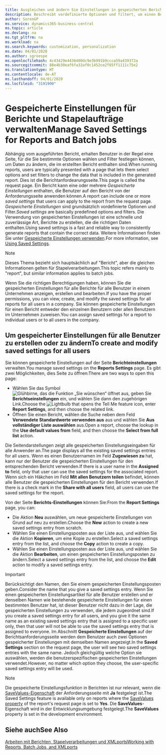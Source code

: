 ```yaml
---
title: Ausgleichen und ändern Sie Einstellungen in gespeicherten Berichten | Microsoft Docs
description: Beschreibt vordefinierte Optionen und filtert, um einen Bericht anzupassen und die richtigen Daten zu generieren.
author: SorenGP
ms.service: dynamics365-business-central
ms.topic: article
ms.devlang: na
ms.tgt_pltfrm: na
ms.workload: na
ms.search.keywords: customization, personalization
ms.date: 04/01/2020
ms.author: sgroespe
ms.openlocfilehash: 4c43429e4436400dc9e3b991b9ccca59a439372a
ms.sourcegitcommit: 88e4b30eaf6fa32af0c1452ce2f85ff1111c75e2
ms.translationtype: HT
ms.contentlocale: de-AT
ms.lasthandoff: 04/01/2020
ms.locfileid: "3191900"
---
```

# <a name="manage-saved-settings-for-reports-and-batch-jobs"></a><span data-ttu-id="ec10a-103">Gespeicherte Einstellungen für Berichte und Stapelaufträge verwalten</span><span class="sxs-lookup"><span data-stu-id="ec10a-103">Manage Saved Settings for Reports and Batch jobs</span></span>
<span data-ttu-id="ec10a-104">Abhängig vom ausgeführten Bericht, erhalten Benutzer in der Regel eine Seite, für die Sie bestimmte Optionen wählen und Filter festlegen können, um Daten zu ändern, die im erstellten Bericht enthalten sind.</span><span class="sxs-lookup"><span data-stu-id="ec10a-104">When running reports, users are typically presented with a page that lets them select options and set filters to change the data that is included in the generated report.</span></span> <span data-ttu-id="ec10a-105">Dies ist die Berichtanfordearungsseite.</span><span class="sxs-lookup"><span data-stu-id="ec10a-105">This page is called the request page.</span></span> <span data-ttu-id="ec10a-106">Ein Bericht kann eine oder mehrere *Gespeicherte Einstellungen* enthalten, die Benutzer auf den Bericht von der Anforderungsseite anwenden können.</span><span class="sxs-lookup"><span data-stu-id="ec10a-106">A report can include one or more *saved settings* that users can apply to the report from the request page.</span></span> <span data-ttu-id="ec10a-107">*Gespeicherte Einstellungen* sind grundsätzlich vordefinierte Optionen und Filter.</span><span class="sxs-lookup"><span data-stu-id="ec10a-107">*Saved settings* are basically predefined options and filters.</span></span> <span data-ttu-id="ec10a-108">Die Verwendung von gespeicherten Einstellungen ist eine schnelle und zuverlässige Art, Berichte zu erstellen, die die richtigen Daten enthalten.</span><span class="sxs-lookup"><span data-stu-id="ec10a-108">Using saved settings is a fast and reliable way to consistently generate reports that contain the correct data.</span></span> <span data-ttu-id="ec10a-109">Weitere Informationen finden Sie unter [Gespeicherte Einstellungen verwenden](ui-work-report.md#SavedSettings).</span><span class="sxs-lookup"><span data-stu-id="ec10a-109">For more information, see [Using Saved Settings](ui-work-report.md#SavedSettings).</span></span>

> [!NOTE]
> <span data-ttu-id="ec10a-110">Dieses Thema bezieht sich hauptsächlich auf "Bericht", aber die gleichen Informationen gelten für Stapelverarbeitungen.</span><span class="sxs-lookup"><span data-stu-id="ec10a-110">This topic refers mainly to "report", but similar information applies to batch jobs.</span></span>

<span data-ttu-id="ec10a-111">Wenn Sie die richtigen Berechtigungen haben, können Sie die gespeicherten Einstellungen für alle Berichte für alle Benutzer in einem Unternehmen anzeigen, erstellen und bearbeiten.</span><span class="sxs-lookup"><span data-stu-id="ec10a-111">If you have the proper permissions, you can view, create, and modify the saved settings for all reports for all users in a company.</span></span> <span data-ttu-id="ec10a-112">Sie können gespeicherte Einstellungen für einen Bericht entweder den einzelnen Benutzern oder allen Benutzern im Unternehmen zuweisen.</span><span class="sxs-lookup"><span data-stu-id="ec10a-112">You can assign saved settings for a report to individual users or to all users in the company.</span></span>

<!--
## Apply saved settings to a report
1. Open the report.

   The request page appears.    
2. In the **Saved Settings** section of the page, set the **Name** field  to the saved settings that you want to use.

   The **Saved Settings** section only appears if the report has been run before or if there are existing saved settings entries. The saved settings entry called **Last used options and filters** is always available. These settings are the option and filter values that were used the last time you ran the report.

-->

## <a name="to-create-and-modify-saved-settings-for-all-users"></a><span data-ttu-id="ec10a-113">Um gespeicherter Einstellungen für alle Benutzer zu erstellen oder zu ändern</span><span class="sxs-lookup"><span data-stu-id="ec10a-113">To create and modify saved settings for all users</span></span>
<span data-ttu-id="ec10a-114">Sie können gespeicherte Einstellungen auf der Seite **Berichteinstellungen** verwalten.</span><span class="sxs-lookup"><span data-stu-id="ec10a-114">You manage saved settings on the **Reports Settings** page.</span></span> <span data-ttu-id="ec10a-115">Es gibt zwei Möglichkeiten, dies Seite zu öffnen:</span><span class="sxs-lookup"><span data-stu-id="ec10a-115">There are two ways to open this page:</span></span>
-   <span data-ttu-id="ec10a-116">Wählen Sie das Symbol ![Glühbirne, das die Funktion „Sie wünschen“ öffnet](media/ui-search/search_small.png "Tell Me-Funktion") aus, geben Sie **Berichtseinstellungen** ein, und wählen Sie dann den zugehörigen Link.</span><span class="sxs-lookup"><span data-stu-id="ec10a-116">Choose the ![Lightbulb that opens the Tell Me feature](media/ui-search/search_small.png "Tell me what you want to do") icon, enter **Report Settings**, and then choose the related link.</span></span>
-   <span data-ttu-id="ec10a-117">Öffnen Sie einen Bericht, wählen die Suche neben dem Feld **Verwendete Standardwerte verwenden aus** aus und wählen Sie **Aus vollständiger Liste auswählen** aus.</span><span class="sxs-lookup"><span data-stu-id="ec10a-117">Open a report, choose the lookup in the **Use default values from** field, and then choose the **Select from full list** action.</span></span>

<span data-ttu-id="ec10a-118">Die Seitendarstellungen zeigt alle gespeicherten Einstellungseingaben für alle Anwender an.</span><span class="sxs-lookup"><span data-stu-id="ec10a-118">The page displays all the existing saved settings entries for all users.</span></span> <span data-ttu-id="ec10a-119">Wenn es einen Benutzernamen im Feld **Zugewiesen zu** hat, kann nur der Benutzer die gespeicherten Einstellungen für den entsprechenden Bericht verwenden.</span><span class="sxs-lookup"><span data-stu-id="ec10a-119">If there is a user name in the **Assigned to** field, only that user can use the saved settings for the associated report.</span></span> <span data-ttu-id="ec10a-120">Wenn sich ein Häkchen im Feld **Mit allen Benutzern teilen** befindet, können alle Benutzer die gespeicherten Einstellungen für den Bericht verwenden.</span><span class="sxs-lookup"><span data-stu-id="ec10a-120">If there is a check mark in the **Share with all users** field, all users can use the saved settings for the report.</span></span>

<span data-ttu-id="ec10a-121">Von der Seite **Berichts-Einstellungen** können Sie:</span><span class="sxs-lookup"><span data-stu-id="ec10a-121">From the **Report Settings** page, you can:</span></span>
-   <span data-ttu-id="ec10a-122">Die Aktion **Neu** auswählen, um neue gespeicherte Einstellungen von Grund auf neu zu erstellen.</span><span class="sxs-lookup"><span data-stu-id="ec10a-122">Choose the **New** action to create a new saved settings entry from scratch.</span></span>
-   <span data-ttu-id="ec10a-123">Wählen Sie einen Einstellungsposten aus der Liste aus, und wählen Sie die Aktion **Kopieren**, um eine Kopie zu erstellen.</span><span class="sxs-lookup"><span data-stu-id="ec10a-123">Select a saved settings entry from the list, and choose the **Copy** action to create a copy.</span></span>
-   <span data-ttu-id="ec10a-124">Wählen Sie einen Einstellungsposten aus der Liste aus, und wählen Sie die Aktion **Bearbeiten**, um einen gespeicherten Einstellungsposten zu ändern.</span><span class="sxs-lookup"><span data-stu-id="ec10a-124">Select a saved settings entry from the list, and choose the **Edit** action to modify a saved settings entry.</span></span>

> [!Important]
> <span data-ttu-id="ec10a-125">Berücksichtigt den Namen, den Sie einem gespeicherten Einstellungsposten geben.</span><span class="sxs-lookup"><span data-stu-id="ec10a-125">Consider the name that you give a saved settings entry.</span></span> <span data-ttu-id="ec10a-126">Wenn Sie einen gespeicherten Einstellungsartikel für alle Benutzer erstellen und er denselben Namen wie bestehende gespeicherte Einstellungen für einen bestimmten Benutzer hat, ist dieser Benutzer nicht dazu in der Lage, die gespeicherten Einstellungen zu verwenden, die jedem zugeordnet sind.</span><span class="sxs-lookup"><span data-stu-id="ec10a-126">If you create a saved settings entry for all users, and you give it the same name as an existing saved settings entry that is assigned to a specific user only, then that user will not be able to use the saved settings entry that is assigned to everyone.</span></span>  <span data-ttu-id="ec10a-127">Im Abschnitt **Gespeicherte Einstellungen** auf der Berichtsanforderungsseite werden dem Benutzer auch zwei Optionen gespeicherter Einstellungen mit demselben Namen angezeigt.</span><span class="sxs-lookup"><span data-stu-id="ec10a-127">In the **Saved Settings** section on the request page, the user will see two saved settings entries with the same name.</span></span> <span data-ttu-id="ec10a-128">Jedoch gleichgültig welche Option sie auswählen, werden die benutzerspezifischen gespeicherten Einstellungen verwendet.</span><span class="sxs-lookup"><span data-stu-id="ec10a-128">However, no matter which option they choose, the user-specific saved settings entry will be used.</span></span>

> [!NOTE]
> <span data-ttu-id="ec10a-129">Die gespeicherte Einstellungsfunktion in Berichten ist nur relevant, wenn die [SaveValues-Eigenschaft](/dynamics365/business-central/dev-itpro/developer/properties/devenv-savevalues-property) der Anforderungsseite mit **Ja** festgelegt ist.</span><span class="sxs-lookup"><span data-stu-id="ec10a-129">The Saved Settings feature is available only on reports where the [SaveValues property](/dynamics365/business-central/dev-itpro/developer/properties/devenv-savevalues-property) of the report's request page is set to **Yes**.</span></span> <span data-ttu-id="ec10a-130">Die **SaveValues**-Eigenschaft wird in der Entwicklungsumgebung festgelegt.</span><span class="sxs-lookup"><span data-stu-id="ec10a-130">The **SaveValues** property is set in the development environment.</span></span>  

## <a name="see-also"></a><span data-ttu-id="ec10a-131">Siehe auch</span><span class="sxs-lookup"><span data-stu-id="ec10a-131">See Also</span></span>
[<span data-ttu-id="ec10a-132">Arbeiten mit Berichten, Stapelverarbeitungen und XMLports</span><span class="sxs-lookup"><span data-stu-id="ec10a-132">Working with Reports, Batch Jobs, and XMLports</span></span>](ui-work-report.md)  
